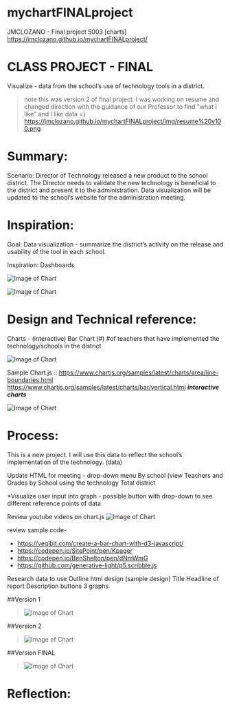 # mychartFINALproject
JMCLOZANO - Final project 5003 [charts]
https://jmclozano.github.io/mychartFINALproject/

# CLASS PROJECT - FINAL
Visualize - data from the school’s use of technology tools in a district.
> note this was version 2 of final project. I was working on resume and changed direction with the guidance of our Professor to find "what I like" and I like data =) https://jmclozano.github.io/mychartFINALproject/img/resume%20v100.png

# Summary:
Scenario: Director of Technology released a new product to the school district. The Director needs to validate the new technology is beneficial to the district and present it to the administration. Data visualization will be updated to the school’s website for the administration meeting. 

# Inspiration:
Goal: Data visualization - summarize the district’s activity on the release and usability of the tool in each school. 

Inspiration: Dashboards

![Image of Chart](https://jmclozano.github.io/mychartFINALproject/img/inspiration%202.png)

![Image of Chart](https://jmclozano.github.io/mychartFINALproject/img/inspiration%201.png)


# Design and Technical reference:
Charts - (interactive)
Bar Chart (#)
#of teachers that have implemented the technology/schools in the district

![Image of Chart](https://jmclozano.github.io/mychartFINALproject/img/code%20chart%20js.png)

Sample Chart.js :: 
https://www.chartjs.org/samples/latest/charts/area/line-boundaries.html
https://www.chartjs.org/samples/latest/charts/bar/vertical.html
***interactive charts***

![Image of Chart](https://jmclozano.github.io/mychartFINALproject/img/sample%20chart%20js.png)


# Process:
This is a new project. I will use this data to reflect the school’s implementation of the technology. (data) 

Update HTML for meeting - drop-down menu 
By school  (view Teachers and Grades by School using the technology
Total district

*Visualize user input into graph - possible button with drop-down to see different reference points of data

Review youtube videos on chart.js
![Image of Chart](https://jmclozano.github.io/mychartFINALproject/img/youtube.png)


review sample code- 
- https://vegibit.com/create-a-bar-chart-with-d3-javascript/
- https://codepen.io/SitePoint/pen/Kpager
- https://codepen.io/BenShelton/pen/dNmWmG
- https://github.com/generative-light/p5.scribble.js

Research data to use
Outline html design (sample design) 
Title 
Headline of report
Description 
buttons
3 graphs

##Version 1

>![Image of Chart](https://jmclozano.github.io/mychartFINALproject/img/charts%20v2.png)

##Version 2

>![Image of Chart](https://jmclozano.github.io/mychartFINALproject/img/chart%20v3.png)


##Version FINAL 

>![Image of Chart](https://jmclozano.github.io/mychartFINALproject/img/chart%20final.png)


# Reflection:




